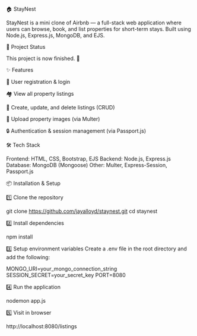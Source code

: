 🏠 StayNest

StayNest is a mini clone of Airbnb — a full-stack web application where users can browse, book, and list properties for short-term stays.
Built using Node.js, Express.js, MongoDB, and EJS.

🚧 Project Status

This project is now finished. 🎉

✨ Features

🧑 User registration & login

🏘 View all property listings

📝 Create, update, and delete listings (CRUD)

📸 Upload property images (via Multer)

🔒 Authentication & session management (via Passport.js)

🛠 Tech Stack

Frontend: HTML, CSS, Bootstrap, EJS
Backend: Node.js, Express.js
Database: MongoDB (Mongoose)
Other: Multer, Express-Session, Passport.js

📦 Installation & Setup

1️⃣ Clone the repository

git clone https://github.com/jayalloyd/staynest.git
cd staynest


2️⃣ Install dependencies

npm install


3️⃣ Setup environment variables
Create a .env file in the root directory and add the following:

MONGO_URI=your_mongo_connection_string
SESSION_SECRET=your_secret_key
PORT=8080


4️⃣ Run the application

nodemon app.js


5️⃣ Visit in browser

http://localhost:8080/listings
